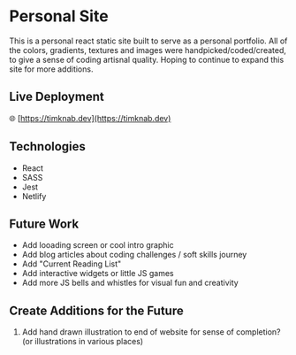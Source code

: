 # Personal Site

This is a personal react static site built to serve as a personal portfolio. All of the colors, gradients, textures and images were handpicked/coded/created, to give a sense of coding artisnal quality. Hoping to continue to expand this site for more additions.

## Live Deployment

🌐 [https://timknab.dev](https://timknab.dev)

## Technologies

- React
- SASS
- Jest
- Netlify

## Future Work

- Add looading screen or cool intro graphic
- Add blog articles about coding challenges / soft skills journey
- Add "Current Reading List"
- Add interactive widgets or little JS games
- Add more JS bells and whistles for visual fun and creativity

## Create Additions for the Future

1. Add hand drawn illustration to end of website for sense of completion? (or illustrations in various places)
